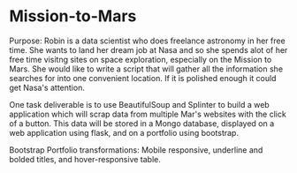 # Mission-to-Mars
Purpose:
Robin is a data scientist who does freelance astronomy in her free time. She wants to land her dream job at Nasa and so she spends alot of her free time visitng sites on space exploration, especially on the Mission to Mars. She would like to write a script that will gather all the information she searches for into one convenient location. If it is polished enough it could get Nasa's attention.

One task deliverable is to use BeautifulSoup and Splinter to build a web application which will scrap data from multiple Mar's websites with the click of a button. This data will be stored in a Mongo database, displayed on a web application using flask, and on a portfolio using bootstrap.

Bootstrap Portfolio transformations: Mobile responsive, underline and bolded titles, and hover-responsive table.

